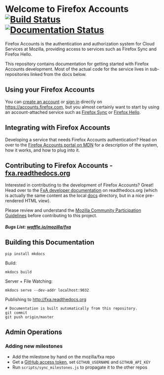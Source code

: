 # Welcome to Firefox Accounts [![Build Status](https://travis-ci.org/mozilla/fxa.svg?branch=master)](https://travis-ci.org/mozilla/fxa) [![Documentation Status](https://readthedocs.org/projects/fxa/badge/?version=latest)](https://readthedocs.org/projects/fxa/?badge=latest)

Firefox Accounts is the authentication and authorization system for Cloud
Services at Mozilla, providing access to services such as Firefox Sync and
Firefox Hello.

This repository contains documentation for getting started with Firefox
Accounts development.  Most of the actual code for the service lives in
sub-repositories linked from the docs below.

## Using your Firefox Accounts

You can [create an account](https://accounts.firefox.com/signup) or
[sign in](https://accounts.firefox.com/signin) directly on https://accounts.firefox.com, but you almost certainly want to start by using an account-attached
service such as [Firefox Sync](https://www.mozilla.org/en-US/firefox/sync/)
or [Firefox Hello](https://www.mozilla.org/en-US/firefox/hello/).


## Integrating with Firefox Accounts

Developing a service that needs Firefox Accounts authentication?  Head on over to the [Firefox Accounts portal on MDN](https://developer.mozilla.org/docs/Mozilla/Tech/Firefox_Accounts) for a description of the system, how it works, and how to plug into it.


## Contributing to Firefox Accounts - [fxa.readthedocs.org](http://fxa.readthedocs.org)

Interested in contributing to the development of Firefox Accounts?  Great!
Head over to the [FxA developer documentation](http://fxa.readthedocs.org) on readthedocs.org (which is actually the same content as the local [docs](/docs/index.md) directory, but in a nice pre-rendered HTML view).

Please review and understand the [Mozilla Community Participation Guidelines](https://www.mozilla.org/en-US/about/governance/policies/participation/) before contributing to this project.

##### Bugs List: [waffle.io/mozilla/fxa](https://waffle.io/mozilla/fxa)

## Building this Documentation

```
pip install mkdocs
```

Build:

```
mkdocs build
```

Server + File Watching:

```
mkdocs serve --dev-addr localhost:9032
```

Publishing to http://fxa.readthedocs.org

```
# Documentation is built automatically from this repository.
git commit
git push origin/master
```

## Admin Operations

### Adding new milestones

* Add the milestone by hand on the mozilla/fxa repo
* Get a [GitHub access token](https://github.com/settings/tokens), set `GITHUB_USERNAME` and `GITHUB_API_KEY`
* Run `scripts/sync_milestones.js` to propagate it to the other repos
